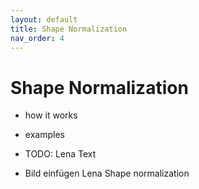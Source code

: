 ```yaml
---
layout: default
title: Shape Normalization
nav_order: 4
---
```


# Shape Normalization

- how it works
- examples

- TODO: Lena Text
- Bild einfügen Lena Shape normalization